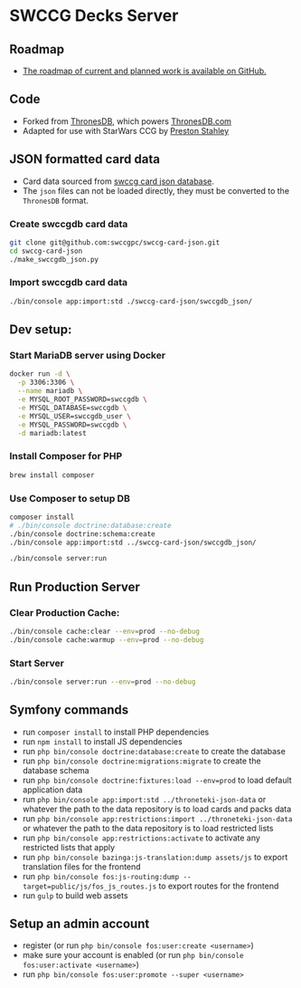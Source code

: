 SWCCG Decks Server
==================

## Roadmap

* [The roadmap of current and planned work is available on GitHub.](https://github.com/swccgpc/swccgdb/projects/1)

## Code
* Forked from [ThronesDB](https://github.com/ThronesDB/thronesdb), which powers [ThronesDB.com](https://thronesdb.com)
* Adapted for use with StarWars CCG by [Preston Stahley](https://github.com/PrestonStahley)

## JSON formatted card data

* Card data sourced from [swccg card json database](https://github.com/swccgpc/swccg-card-json).
* The `json` files can not be loaded directly, they must be converted to the `ThronesDB` format.

### Create swccgdb card data

```bash
git clone git@github.com:swccgpc/swccg-card-json.git
cd swccg-card-json
./make_swccgdb_json.py
```

### Import swccgdb card data

```bash
./bin/console app:import:std ./swccg-card-json/swccgdb_json/
```



## Dev setup:

### Start MariaDB server using Docker

```bash
docker run -d \
  -p 3306:3306 \
  --name mariadb \
  -e MYSQL_ROOT_PASSWORD=swccgdb \
  -e MYSQL_DATABASE=swccgdb \
  -e MYSQL_USER=swccgdb_user \
  -e MYSQL_PASSWORD=swccgdb \
  -d mariadb:latest
```

### Install Composer for PHP

```bash
brew install composer
```

### Use Composer to setup DB
```bash
composer install
# ./bin/console doctrine:database:create
./bin/console doctrine:schema:create
./bin/console app:import:std ../swccg-card-json/swccgdb_json/

./bin/console server:run
```

## Run Production Server

### Clear Production Cache:

```bash
./bin/console cache:clear --env=prod --no-debug
./bin/console cache:warmup --env=prod --no-debug
```
### Start Server

```bash
./bin/console server:run --env=prod --no-debug
```



## Symfony commands

- run `composer install` to install PHP dependencies
- run `npm install` to install JS dependencies
- run `php bin/console doctrine:database:create` to create the database
- run `php bin/console doctrine:migrations:migrate` to create the database schema
- run `php bin/console doctrine:fixtures:load --env=prod` to load default application data
- run `php bin/console app:import:std ../throneteki-json-data` or whatever the path to the data repository is to load cards and packs data
- run `php bin/console app:restrictions:import ../throneteki-json-data` or whatever the path to the data repository is to load restricted lists
- run `php bin/console app:restrictions:activate` to activate any restricted lists that apply
- run `php bin/console bazinga:js-translation:dump assets/js` to export translation files for the frontend
- run `php bin/console fos:js-routing:dump --target=public/js/fos_js_routes.js` to export routes for the frontend
- run `gulp` to build web assets

## Setup an admin account

- register (or run `php bin/console fos:user:create <username>`)
- make sure your account is enabled (or run `php bin/console fos:user:activate <username>`)
- run `php bin/console fos:user:promote --super <username>`
